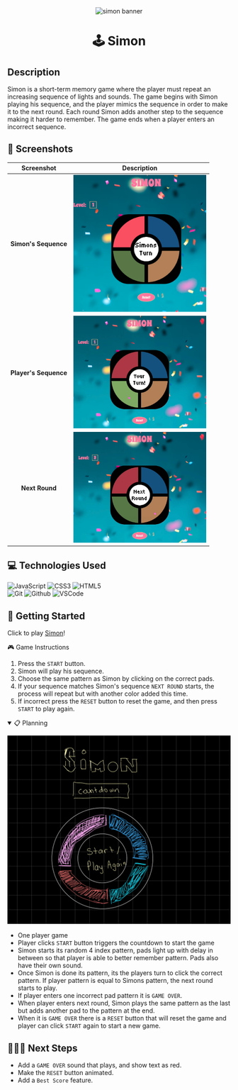 <div align="center" id="banner">
    <img width="500" height="300" alt="simon banner" src="https://encrypted-tbn0.gstatic.com/images?q=tbn:ANd9GcTiRYn-iT4BlCSGK_GBQvBEHyOO4tx1ZEYSqA&s">
</div>

<div align="center" id="header">

# 🕹️ Simon

</div>

## Description

Simon is a short-term memory game where the player must repeat an increasing sequence of lights and sounds. The game begins with Simon playing his sequence, and the player mimics the sequence in order to make it to the next round. Each round Simon adds another step to the sequence making it harder to remember. The game ends when a player enters an incorrect sequence.

## 📸 Screenshots

|      Screenshot       |                      Description                      |
| :-------------------: | :---------------------------------------------------: |
| **Simon's Sequence**  | <img src="/images/Simon&apos;s Turn.png" width="300"> |
| **Player's Sequence** |    <img src="/images/Player turn.png" width="300">    |
|    **Next Round**     |    <img src="/images/Next Round.png" width="300">     |

## 💻 Technologies Used

![JavaScript](https://img.shields.io/badge/-JavaScript-05122A?style=flat&logo=javascript)
![CSS3](https://img.shields.io/badge/-CSS_Grid-05122A?style=flat&logo=css3)
![HTML5](https://img.shields.io/badge/-HTML5-05122A?style=flat&logo=html5)  
![Git](https://img.shields.io/badge/-Git-05122A?style=flat&logo=git)
![Github](https://img.shields.io/badge/-GitHub-05122A?style=flat&logo=github)
![VSCode](https://img.shields.io/badge/-VS_Code-05122A?style=flat&logo=visualstudio)

## 🧩 Getting Started

Click to play [Simon][link]!

[link]: https://danag314.github.io/simon-game/

<summary>🎮 Game Instructions</summary>

1. Press the `START` button.
2. Simon will play his sequence.
3. Choose the same pattern as Simon by clicking on the correct pads.
4. If your sequence matches Simon's sequence `NEXT ROUND` starts, the process will repeat but with another color added this time.
5. If incorrect press the `RESET` button to reset the game, and then press `START` to play again.

</details>

<details open>
<summary>📋 Planning</summary>

![Simon Wireframe](./images/wireframe.PNG)

- One player game
- Player clicks `START` button triggers the countdown to start the game
- Simon starts its random 4 index pattern, pads light up with delay in between so that player is able to better remember pattern. Pads also have their own sound.
- Once Simon is done its pattern, its the players turn to click the correct pattern. If player pattern is equal to Simons pattern, the next round starts to play.
- If player enters one incorrect pad pattern it is `GAME OVER`.
- When player enters next round, Simon plays the same pattern as the last but adds another pad to the pattern at the end.
- When it is `GAME OVER` there is a `RESET` button that will reset the game and player can click `START` again to start a new game.

</details>

## 🚶🏻‍➡️ Next Steps

- Add a `GAME OVER` sound that plays, and show text as red.
- Make the `RESET` button animated.
- Add a `Best Score` feature.
